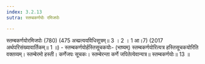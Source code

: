 ```yaml
---
index: 3.2.13
sutra: स्तम्बकर्णयोः रमिजपोः

---
```

 स्तम्बकर्णयोरमिजपोः (780) (475 अच्प्रत्ययविधिसूत्रम्॥ 3 । 2 । 1 आ।7) (2017 अर्थपरिसंख्यावार्तिकम्॥ 1 ॥) - स्तम्बकर्णयोर्हस्तिसूचकयोः- (भाष्यम्) स्तम्बकर्णयोरित्यत्र हस्तिसूचकयोरिति वक्तव्यम्। स्तम्बेरमो हस्ती। कर्णेजपः सूचकः। स्तम्बेरन्ता कर्णे जपितेत्येवान्यत्र॥ स्तम्बकर्णयोः॥ 13 ॥ 